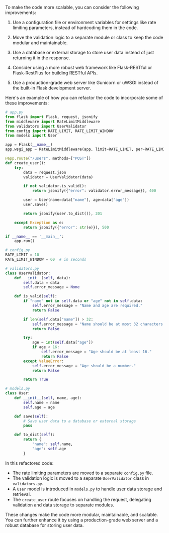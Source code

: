 To make the code more scalable, you can consider the following improvements:

1. Use a configuration file or environment variables for settings like rate limiting parameters, instead of hardcoding them in the code.

2. Move the validation logic to a separate module or class to keep the code modular and maintainable.

3. Use a database or external storage to store user data instead of just returning it in the response.

4. Consider using a more robust web framework like Flask-RESTful or Flask-RestPlus for building RESTful APIs.

5. Use a production-grade web server like Gunicorn or uWSGI instead of the built-in Flask development server.

Here's an example of how you can refactor the code to incorporate some of these improvements:

```python
# app.py
from flask import Flask, request, jsonify
from middleware import RateLimitMiddleware
from validators import UserValidator
from config import RATE_LIMIT, RATE_LIMIT_WINDOW
from models import User

app = Flask(__name__)
app.wsgi_app = RateLimitMiddleware(app, limit=RATE_LIMIT, per=RATE_LIMIT_WINDOW)

@app.route("/users", methods=["POST"])
def create_user():
    try:
        data = request.json
        validator = UserValidator(data)

        if not validator.is_valid():
            return jsonify({"error": validator.error_message}), 400

        user = User(name=data["name"], age=data["age"])
        user.save()

        return jsonify(user.to_dict()), 201

    except Exception as e:
        return jsonify({"error": str(e)}), 500

if __name__ == '__main__':
    app.run()
```

```python
# config.py
RATE_LIMIT = 10
RATE_LIMIT_WINDOW = 60  # in seconds
```

```python
# validators.py
class UserValidator:
    def __init__(self, data):
        self.data = data
        self.error_message = None

    def is_valid(self):
        if "name" not in self.data or "age" not in self.data:
            self.error_message = "Name and age are required."
            return False

        if len(self.data["name"]) > 32:
            self.error_message = "Name should be at most 32 characters long."
            return False

        try:
            age = int(self.data["age"])
            if age < 16:
                self.error_message = "Age should be at least 16."
                return False
        except ValueError:
            self.error_message = "Age should be a number."
            return False

        return True
```

```python
# models.py
class User:
    def __init__(self, name, age):
        self.name = name
        self.age = age

    def save(self):
        # Save user data to a database or external storage
        pass

    def to_dict(self):
        return {
            "name": self.name,
            "age": self.age
        }
```

In this refactored code:

- The rate limiting parameters are moved to a separate `config.py` file.
- The validation logic is moved to a separate `UserValidator` class in `validators.py`.
- A `User` model is introduced in `models.py` to handle user data storage and retrieval.
- The `create_user` route focuses on handling the request, delegating validation and data storage to separate modules.

These changes make the code more modular, maintainable, and scalable. You can further enhance it by using a production-grade web server and a robust database for storing user data.